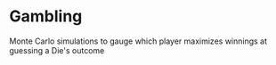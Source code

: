 # Gambling

Monte Carlo simulations to gauge which player maximizes winnings at guessing a Die's outcome
